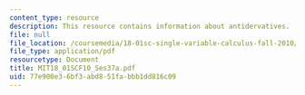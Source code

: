 ```yaml
---
content_type: resource
description: This resource contains information about antidervatives.
file: null
file_location: /coursemedia/18-01sc-single-variable-calculus-fall-2010/77e900e36bf3abd851fabbb1dd816c09_MIT18_01SCF10_Ses37a.pdf
file_type: application/pdf
resourcetype: Document
title: MIT18_01SCF10_Ses37a.pdf
uid: 77e900e3-6bf3-abd8-51fa-bbb1dd816c09
---
```

